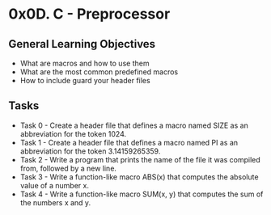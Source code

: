 # 0x0D. C - Preprocessor

## General Learning Objectives
* What are macros and how to use them
* What are the most common predefined macros
* How to include guard your header files

## Tasks
* Task 0 - Create a header file that defines a macro named SIZE as an abbreviation for the token 1024.
* Task 1 - Create a header file that defines a macro named PI as an abbreviation for the token 3.14159265359.
* Task 2 - Write a program that prints the name of the file it was compiled from, followed by a new line.
* Task 3 - Write a function-like macro ABS(x) that computes the absolute value of a number x.
* Task 4 - Write a function-like macro SUM(x, y) that computes the sum of the numbers x and y.
